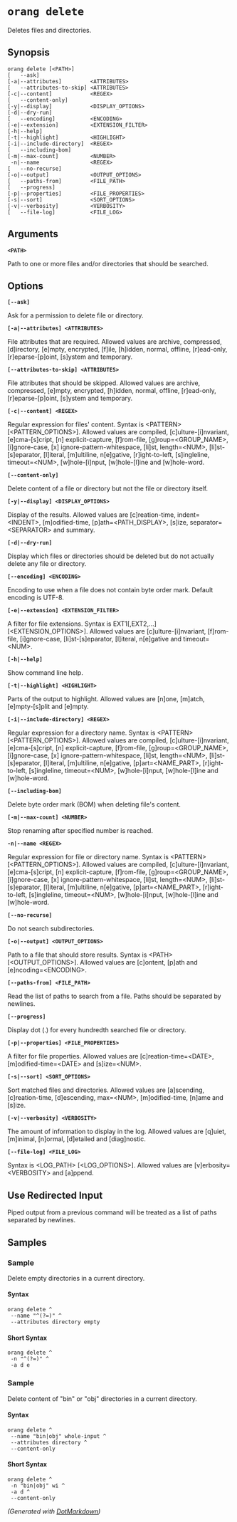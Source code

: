 ﻿# `orang delete`

Deletes files and directories\.

## Synopsis

```
orang delete [<PATH>]
[   --ask]
[-a|--attributes]         <ATTRIBUTES>
[   --attributes-to-skip] <ATTRIBUTES>
[-c|--content]            <REGEX>
[   --content-only]
[-y|--display]            <DISPLAY_OPTIONS>
[-d|--dry-run]
[   --encoding]           <ENCODING>
[-e|--extension]          <EXTENSION_FILTER>
[-h|--help]
[-t|--highlight]          <HIGHLIGHT>
[-i|--include-directory]  <REGEX>
[   --including-bom]
[-m|--max-count]          <NUMBER>
 -n|--name                <REGEX>
[   --no-recurse]
[-o|--output]             <OUTPUT_OPTIONS>
[   --paths-from]         <FILE_PATH>
[   --progress]
[-p|--properties]         <FILE_PROPERTIES>
[-s|--sort]               <SORT_OPTIONS>
[-v|--verbosity]          <VERBOSITY>
[   --file-log]           <FILE_LOG>
```

## Arguments

**`<PATH>`**

Path to one or more files and/or directories that should be searched\.

## Options

**`[--ask]`**

Ask for a permission to delete file or directory\.

**`[-a|--attributes] <ATTRIBUTES>`**

File attributes that are required\. Allowed values are archive, compressed, \[d\]irectory, \[e\]mpty, encrypted, \[f\]ile, \[h\]idden, normal, offline, \[r\]ead\-only, \[r\]eparse\-\[p\]oint, \[s\]ystem and temporary\.

**`[--attributes-to-skip] <ATTRIBUTES>`**

File attributes that should be skipped\. Allowed values are archive, compressed, \[e\]mpty, encrypted, \[h\]idden, normal, offline, \[r\]ead\-only, \[r\]eparse\-\[p\]oint, \[s\]ystem and temporary\.

**`[-c|--content] <REGEX>`**

Regular expression for files' content\. Syntax is \<PATTERN> \[\<PATTERN\_OPTIONS>\]\. Allowed values are compiled, \[c\]ulture\-\[i\]nvariant, \[e\]cma\-\[s\]cript, \[n\] explicit\-capture, \[f\]rom\-file, \[g\]roup=\<GROUP\_NAME>, \[i\]gnore\-case, \[x\] ignore\-pattern\-whitespace, \[li\]st, length=\<NUM>, \[li\]st\-\[s\]eparator, \[l\]iteral, \[m\]ultiline, n\[e\]gative, \[r\]ight\-to\-left, \[s\]ingleline, timeout=\<NUM>, \[w\]hole\-\[i\]nput, \[w\]hole\-\[l\]ine and \[w\]hole\-word\.

**`[--content-only]`**

Delete content of a file or directory but not the file or directory itself\.

**`[-y|--display] <DISPLAY_OPTIONS>`**

Display of the results\. Allowed values are \[c\]reation\-time, indent=\<INDENT>, \[m\]odified\-time, \[p\]ath=\<PATH\_DISPLAY>, \[s\]ize, separator=\<SEPARATOR> and summary\.

**`[-d|--dry-run]`**

Display which files or directories should be deleted but do not actually delete any file or directory\.

**`[--encoding] <ENCODING>`**

Encoding to use when a file does not contain byte order mark\. Default encoding is UTF\-8\.

**`[-e|--extension] <EXTENSION_FILTER>`**

A filter for file extensions\. Syntax is EXT1\[,EXT2,\.\.\.\] \[\<EXTENSION\_OPTIONS>\]\. Allowed values are \[c\]ulture\-\[i\]nvariant, \[f\]rom\-file, \[i\]gnore\-case, \[li\]st\-\[s\]eparator, \[l\]iteral, n\[e\]gative and timeout=\<NUM>\.

**`[-h|--help]`**

Show command line help\.

**`[-t|--highlight] <HIGHLIGHT>`**

Parts of the output to highlight\. Allowed values are \[n\]one, \[m\]atch, \[e\]mpty\-\[s\]plit and \[e\]mpty\.

**`[-i|--include-directory] <REGEX>`**

Regular expression for a directory name\. Syntax is \<PATTERN> \[\<PATTERN\_OPTIONS>\]\. Allowed values are compiled, \[c\]ulture\-\[i\]nvariant, \[e\]cma\-\[s\]cript, \[n\] explicit\-capture, \[f\]rom\-file, \[g\]roup=\<GROUP\_NAME>, \[i\]gnore\-case, \[x\] ignore\-pattern\-whitespace, \[li\]st, length=\<NUM>, \[li\]st\-\[s\]eparator, \[l\]iteral, \[m\]ultiline, n\[e\]gative, \[p\]art=\<NAME\_PART>, \[r\]ight\-to\-left, \[s\]ingleline, timeout=\<NUM>, \[w\]hole\-\[i\]nput, \[w\]hole\-\[l\]ine and \[w\]hole\-word\.

**`[--including-bom]`**

Delete byte order mark \(BOM\) when deleting file's content\.

**`[-m|--max-count] <NUMBER>`**

Stop renaming after specified number is reached\.

**`-n|--name <REGEX>`**

Regular expression for file or directory name\. Syntax is \<PATTERN> \[\<PATTERN\_OPTIONS>\]\. Allowed values are compiled, \[c\]ulture\-\[i\]nvariant, \[e\]cma\-\[s\]cript, \[n\] explicit\-capture, \[f\]rom\-file, \[g\]roup=\<GROUP\_NAME>, \[i\]gnore\-case, \[x\] ignore\-pattern\-whitespace, \[li\]st, length=\<NUM>, \[li\]st\-\[s\]eparator, \[l\]iteral, \[m\]ultiline, n\[e\]gative, \[p\]art=\<NAME\_PART>, \[r\]ight\-to\-left, \[s\]ingleline, timeout=\<NUM>, \[w\]hole\-\[i\]nput, \[w\]hole\-\[l\]ine and \[w\]hole\-word\.

**`[--no-recurse]`**

Do not search subdirectories\.

**`[-o|--output] <OUTPUT_OPTIONS>`**

Path to a file that should store results\. Syntax is \<PATH> \[\<OUTPUT\_OPTIONS>\]\. Allowed values are \[c\]ontent, \[p\]ath and \[e\]ncoding=\<ENCODING>\.

**`[--paths-from] <FILE_PATH>`**

Read the list of paths to search from a file\. Paths should be separated by newlines\.

**`[--progress]`**

Display dot \(\.\) for every hundredth searched file or directory\.

**`[-p|--properties] <FILE_PROPERTIES>`**

A filter for file properties\. Allowed values are \[c\]reation\-time=\<DATE>, \[m\]odified\-time=\<DATE> and \[s\]ize=\<NUM>\.

**`[-s|--sort] <SORT_OPTIONS>`**

Sort matched files and directories\. Allowed values are \[a\]scending, \[c\]reation\-time, \[d\]escending, max=\<NUM>, \[m\]odified\-time, \[n\]ame and \[s\]ize\.

**`[-v|--verbosity] <VERBOSITY>`**

The amount of information to display in the log\. Allowed values are \[q\]uiet, \[m\]inimal, \[n\]ormal, \[d\]etailed and \[diag\]nostic\.

**`[--file-log] <FILE_LOG>`**

Syntax is \<LOG\_PATH> \[\<LOG\_OPTIONS>\]\. Allowed values are \[v\]erbosity=\<VERBOSITY> and \[a\]ppend\.

## Use Redirected Input

Piped output from a previous command will be treated as a list of paths separated by newlines.

## Samples

### Sample

Delete empty directories in a current directory.

#### Syntax

```
orang delete ^
 --name "^(?=)" ^
 --attributes directory empty
```

#### Short Syntax

```
orang delete ^
 -n "^(?=)" ^
 -a d e
```

### Sample

Delete content of "bin" or "obj" directories in a current directory.

#### Syntax

```
orang delete ^
 --name "bin|obj" whole-input ^
 --attributes directory ^
 --content-only
```

#### Short Syntax

```
orang delete ^
 -n "bin|obj" wi ^
 -a d ^
 --content-only
```

*\(Generated with [DotMarkdown](http://github.com/JosefPihrt/DotMarkdown)\)*